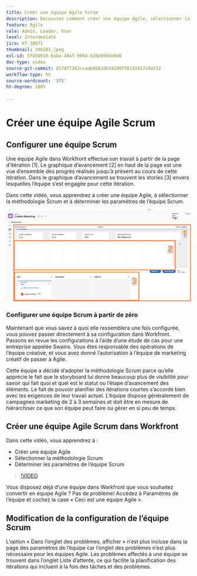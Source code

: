 ```yaml
---
title: Créer une équipe Agile Scrum
description: Découvrez comment créer une équipe Agile, sélectionner la méthodologie Scrum et déterminer les paramètres de l’équipe Scrum.
feature: Agile
role: Admin, Leader, User
level: Intermediate
jira: KT-10871
thumbnail: 346281.jpeg
exl-id: 5fd50010-6aba-49af-9094-026b0569e0d8
doc-type: video
source-git-commit: d17df7162ccaab6b62db34209f50131927c0a532
workflow-type: ht
source-wordcount: '375'
ht-degree: 100%

---
```


# Créer une équipe Agile Scrum

## Configurer une équipe Scrum

Une équipe Agile dans Workfront effectue son travail à partir de la page d’itération [1]. Le graphique d’avancement [2] en haut de la page est une vue d’ensemble des progrès réalisés jusqu’à présent au cours de cette itération. Dans le graphique d’avancement se trouvent les stories [3] envers lesquelles l’équipe s’est engagée pour cette itération.

Dans cette vidéo, vous apprendrez à créer une équipe Agile, à sélectionner la méthodologie Scrum et à déterminer les paramètres de l’équipe Scrum.

![Page des équipes](assets/scrum-agile-team-page.png)

### Configurer une équipe Scrum à partir de zéro

Maintenant que vous savez à quoi elle ressemblera une fois configurée, vous pouvez passer directement à sa configuration dans Workfront. Passons en revue les configurations à l’aide d’une étude de cas pour une entreprise appelée Swains. Vous êtes responsable des opérations de l’équipe créative, et vous avez donné l’autorisation à l’équipe de marketing créatif de passer à Agile.


Cette équipe a décidé d’adopter la méthodologie Scrum parce qu’elle apprécie le fait que le storyboard lui donne beaucoup plus de visibilité pour savoir qui fait quoi et quel est le statut ou l’étape d’avancement des éléments. Le fait de pouvoir planifier des itérations courtes s’accorde bien avec les exigences de leur travail actuel. L’équipe dispose généralement de campagnes marketing de 2 à 3 semaines et doit être en mesure de hiérarchiser ce que son équipe peut faire ou gérer en si peu de temps.

## Créer une équipe Agile Scrum dans Workfront

Dans cette vidéo, vous apprendrez à :

- Créer une équipe Agile
- Sélectionner la méthodologie Scrum
- Déterminer les paramètres de l’équipe Scrum

>[!VIDEO](https://video.tv.adobe.com/v/3412164/?quality=12&learn=on&enablevpops&captions=fre_fr)

Vous disposez déjà d’une équipe dans Workfront que vous souhaitez convertir en équipe Agile ? Pas de problème! Accédez à Paramètres de l’équipe et cochez la case « Ceci est une équipe Agile ».



## Modification de la configuration de l’équipe Scrum

L’option « Dans l’onglet des problèmes, afficher » n’est plus incluse dans la page des paramètres de l’équipe car l’onglet des problèmes n’est plus nécessaire pour les équipes Agile. Les problèmes affectés à une équipe se trouvent dans l’onglet Liste d’attente, ce qui facilite la planification des itérations qui incluent à la fois des tâches et des problèmes.
